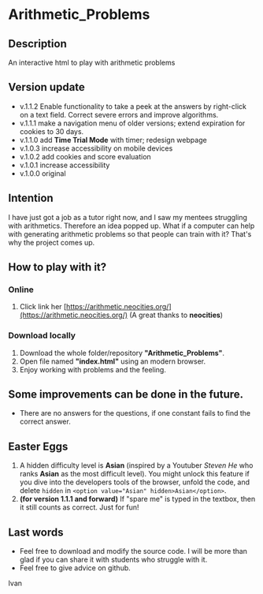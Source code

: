 # Arithmetic_Problems

## Description
An interactive html to play with arithmetic problems

## Version update
- v.1.1.2   Enable functionality to take a peek at the answers by right-click on a text field. Correct severe errors and improve algorithms.
- v.1.1.1   make a navigation menu of older versions; extend expiration for cookies to 30 days.
- v.1.1.0   add **Time Trial Mode** with timer; redesign webpage
- v.1.0.3   increase accessibility on mobile devices
- v.1.0.2   add cookies and score evaluation
- v.1.0.1   increase accessibility
- v.1.0.0   original

## Intention
I have just got a job as a tutor right now, and I saw my mentees struggling with arithmetics. Therefore an idea popped up. What if a computer can help with generating arithmetic problems so that people can train with it? That's why the project comes up.

## How to play with it?
### Online
1. Click link her [https://arithmetic.neocities.org/](https://arithmetic.neocities.org/) (A great thanks to **neocities**)
### Download locally
1. Download the whole folder/repository **"Arithmetic_Problems"**.
2. Open file named **"index.html"** using an modern browser.
3. Enjoy working with problems and the feeling.


## Some improvements can be done in the future.
- There are no answers for the questions, if one constant fails to find the correct answer.

## Easter Eggs
1. A hidden difficulty level is **Asian** (inspired by a Youtuber *Steven He* who ranks **Asian** as the most difficult level). You might unlock this feature if you dive into the developers tools of the browser, unfold the code, and delete `hidden` in `<option value="Asian" hidden>Asian</option>`.
2. **(for version 1.1.1 and forward)** If "spare me" is typed in the textbox, then it still counts as correct. Just for fun!

## Last words
- Feel free to download and modify the source code. I will be more than glad if you can share it with students who struggle with it.
- Feel free to give advice on github.

Ivan
